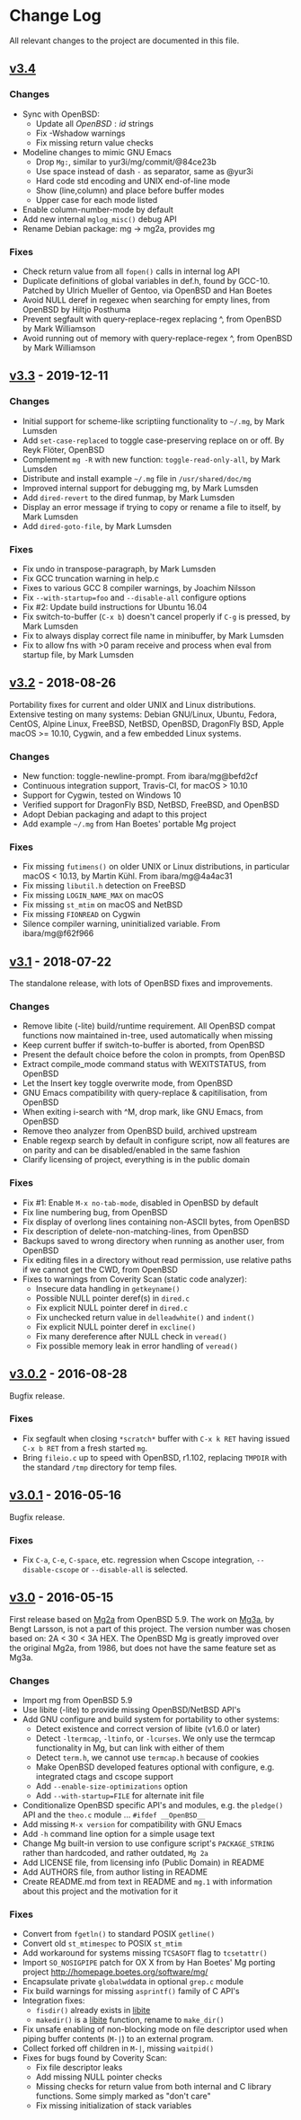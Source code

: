Change Log
==========

All relevant changes to the project are documented in this file.

[v3.4][UNRELEASED]
------------------

### Changes
- Sync with OpenBSD:
  - Update all $OpenBSD: id$ strings
  - Fix -Wshadow warnings
  - Fix missing return value checks
- Modeline changes to mimic GNU Emacs
  - Drop `Mg:`, similar to yur3i/mg/commit/@84ce23b
  - Use space instead of dash `-` as separator, same as @yur3i
  - Hard code std encoding and UNIX end-of-line mode
  - Show (line,column) and place before buffer modes
  - Upper case for each mode listed
- Enable column-number-mode by default
- Add new internal `mglog_misc()` debug API
- Rename Debian package: mg -> mg2a, provides mg

### Fixes
- Check return value from all `fopen()` calls in internal log API
- Duplicate definitions of global variables in def.h, found by GCC-10.
  Patched by Ulrich Mueller of Gentoo, via OpenBSD and Han Boetes
- Avoid NULL deref in regexec when searching for empty lines, from OpenBSD
  by Hiltjo Posthuma
- Prevent segfault with query-replace-regex replacing ^, from OpenBSD
  by Mark Williamson
- Avoid running out of memory with query-replace-regex ^, from OpenBSD
  by Mark Williamson


[v3.3][] - 2019-12-11
---------------------

### Changes
- Initial support for scheme-like scriptiing functionality to `~/.mg`,
  by Mark Lumsden
- Add `set-case-replaced` to toggle case-preserving replace on or off.
  By Reyk Flöter, OpenBSD
- Complement `mg -R` with new function: `toggle-read-only-all`,
  by Mark Lumsden
- Distribute and install example `~/.mg` file in `/usr/shared/doc/mg`
- Improved internal support for debugging mg, by Mark Lumsden
- Add `dired-revert` to the dired funmap, by Mark Lumsden
- Display an error message if trying to copy or rename a file to itself,
  by Mark Lumsden
- Add `dired-goto-file`, by Mark Lumsden

### Fixes
- Fix undo in transpose-paragraph, by Mark Lumsden
- Fix GCC truncation warning in help.c
- Fixes to various GCC 8 compiler warnings, by Joachim Nilsson
- Fix `--with-startup=foo` and `--disable-all` configure options
- Fix #2: Update build instructions for Ubuntu 16.04
- Fix switch-to-buffer (`C-x b`) doesn't cancel properly if `C-g` is
  pressed, by Mark Lumsden
- Fix to always display correct file name in minibuffer, by Mark Lumsden
- Fix to allow fns with >0 param receive and process when eval from
  startup file, by Mark Lumsden


[v3.2][] - 2018-08-26
---------------------

Portability fixes for current and older UNIX and Linux distributions.
Extensive testing on many systems: Debian GNU/Linux, Ubuntu, Fedora,
CentOS, Alpine Linux, FreeBSD, NetBSD, OpenBSD, DragonFly BSD, Apple
macOS >= 10.10, Cygwin, and a few embedded Linux systems.

### Changes
- New function: toggle-newline-prompt.  From ibara/mg@befd2cf
- Continuous integration support, Travis-CI, for macOS > 10.10
- Support for Cygwin, tested on Windows 10
- Verified support for DragonFly BSD, NetBSD, FreeBSD, and OpenBSD
- Adopt Debian packaging and adapt to this project
- Add example `~/.mg` from Han Boetes' portable Mg project

### Fixes
- Fix missing `futimens()` on older UNIX or Linux distributions, in
  particular macOS < 10.13, by Martin Kühl.  From ibara/mg@4a4ac31
- Fix missing `libutil.h` detection on FreeBSD
- Fix missing `LOGIN_NAME_MAX` on macOS
- Fix missing `st_mtim` on macOS and NetBSD
- Fix missing `FIONREAD` on Cygwin
- Silence compiler warning, uninitialized variable.  From ibara/mg@f62f966


[v3.1][] - 2018-07-22
---------------------

The standalone release, with lots of OpenBSD fixes and improvements.

### Changes
- Remove libite (-lite) build/runtime requirement.  All OpenBSD compat
  functions now maintained in-tree, used automatically when missing
- Keep current buffer if switch-to-buffer is aborted, from OpenBSD
- Present the default choice before the colon in prompts, from OpenBSD
- Extract compile_mode command status with WEXITSTATUS, from OpenBSD
- Let the Insert key toggle overwrite mode, from OpenBSD
- GNU Emacs compatibility with query-replace & capitilisation, from OpenBSD
- When exiting i-search with ^M, drop mark, like GNU Emacs, from OpenBSD
- Remove theo analyzer from OpenBSD build, archived upstream
- Enable regexp search by default in configure script, now all features
  are on parity and can be disabled/enabled in the same fashion
- Clarify licensing of project, everything is in the public domain

### Fixes
- Fix #1: Enable `M-x no-tab-mode`, disabled in OpenBSD by default
- Fix line numbering bug, from OpenBSD
- Fix display of overlong lines containing non-ASCII bytes, from OpenBSD
- Fix description of delete-non-matching-lines, from OpenBSD
- Backups saved to wrong directory when running as another user, from OpenBSD
- Fix editing files in a directory without read permission, use relative
  paths if we cannot get the CWD, from OpenBSD
- Fixes to warnings from Coverity Scan (static code analyzer):
  - Insecure data handling in `getkeyname()`
  - Possible NULL pointer deref(s) in `dired.c`
  - Fix explicit NULL pointer deref in `dired.c`
  - Fix unchecked return value in `delleadwhite()` and `indent()`
  - Fix explicit NULL pointer deref in `excline()`
  - Fix many dereference after NULL check in `veread()`
  - Fix possible memory leak in error handling of `veread()`


[v3.0.2][] - 2016-08-28
-----------------------

Bugfix release.

### Fixes
- Fix segfault when closing `*scratch*` buffer with `C-x k RET` having
  issued `C-x b RET` from a fresh started `mg`.
- Bring `fileio.c` up to speed with OpenBSD, r1.102, replacing `TMPDIR`
  with the standard `/tmp` directory for temp files.


[v3.0.1][] - 2016-05-16
-----------------------

Bugfix release.

### Fixes
- Fix `C-a`, `C-e`, `C-space`, etc. regression when Cscope integration,
  `--disable-cscope` or `--disable-all` is selected.


[v3.0][] - 2016-05-15
---------------------

First release based on [Mg2a][] from OpenBSD 5.9.  The work on [Mg3a][],
by Bengt Larsson, is not a part of this project.  The version number was
chosen based on: 2A < 30 < 3A HEX.  The OpenBSD Mg is greatly improved
over the original Mg2a, from 1986, but does not have the same feature
set as Mg3a.

### Changes
- Import mg from OpenBSD 5.9
- Use libite (-lite) to provide missing OpenBSD/NetBSD API's
- Add GNU configure and build system for portability to other systems:
  - Detect existence and correct version of libite (v1.6.0 or later)
  - Detect `-ltermcap`, `-ltinfo`, or `-lcurses`.  We only use the termcap
    functionality in Mg, but can link with either of them
  - Detect `term.h`, we cannot use `termcap.h` because of cookies
  - Make OpenBSD developed features optional with configure,
    e.g. integrated ctags and cscope support
  - Add `--enable-size-optimizations` option
  - Add `--with-startup=FILE` for alternate init file
- Conditionalize OpenBSD specific API's and modules, e.g. the `pledge()`
  API and the `theo.c` module ... `#ifdef __OpenBSD__`
- Add missing `M-x version` for compatibility with GNU Emacs
- Add `-h` command line option for a simple usage text
- Change Mg built-in version to use configure script's `PACKAGE_STRING`
  rather than hardcoded, and rather outdated, `Mg 2a`
- Add LICENSE file, from licensing info (Public Domain) in README
- Add AUTHORS file, from author listing in README
- Create README.md from text in README and `mg.1` with information
  about this project and the motivation for it

### Fixes
- Convert from `fgetln()` to standard POSIX `getline()`
- Convert old `st_mtimespec` to POSIX `st_mtim`
- Add workaround for systems missing `TCSASOFT` flag to `tcsetattr()`
- Import `SO_NOSIGPIPE` patch for OX X from by Han Boetes' Mg porting
  project <http://homepage.boetes.org/software/mg/>
- Encapsulate private `globalwd`data in optional `grep.c` module
- Fix build warnings for missing `asprintf()` family of C API's
- Integration fixes:
  - `fisdir()` already exists in [libite][]
  - `makedir()` is a [libite][] function, rename to `make_dir()`
- Fix unsafe enabling of non-blocking mode on file descriptor used
  when piping buffer contents (`M-|`) to an external program.
- Collect forked off children in `M-|`, missing `waitpid()`
- Fixes for bugs found by Coverity Scan:
  - Fix file descriptor leaks
  - Add missing NULL pointer checks
  - Missing checks for return value from both internal and C library
	functions.  Some simply marked as "don't care"
  - Fix missing initialization of stack variables

[UNRELEASED]: https://github.com/troglobit/mg/compare/v3.3...HEAD
[v3.3]:       https://github.com/troglobit/mg/compare/v3.2...v3.3
[v3.2]:       https://github.com/troglobit/mg/compare/v3.1...v3.2
[v3.1]:       https://github.com/troglobit/mg/compare/v3.0.2...v3.1
[v3.0.2]:     https://github.com/troglobit/mg/compare/v3.0.1..v3.0.2
[v3.0.1]:     https://github.com/troglobit/mg/compare/v3.0..v3.0.1
[v3.0]:       https://github.com/troglobit/mg/compare/TAIL...v3.0
[Mg2a]:       http://cvsweb.openbsd.org/cgi-bin/cvsweb/src/usr.bin/mg/
[Mg3a]:       http://www.bengtl.net/files/mg3a/
[libite]:     https://github.com/troglobit/libite/
